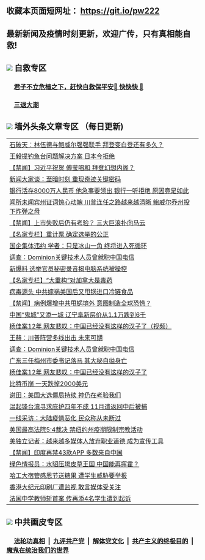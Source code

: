 ## 收藏本页面短网址： https://git.io/pw222
## 最新新闻及疫情时刻更新，欢迎广传，只有真相能自救! 



## <img src="https://img.icons8.com/cute-clipart/2x/circled-right.png">  自救专区

 ### &nbsp;&nbsp;&nbsp;&nbsp; [君子不立危樯之下，赶快自救保平安🍎 快快快 📩](https://github.com/pwgy/td/blob/master/README.md)
 
 ### &nbsp;&nbsp;&nbsp;&nbsp; [三退大潮](https://is.gd/fCPoKo) 
 
## <img src="https://img.icons8.com/cute-clipart/2x/circled-right.png"> 墙外头条文章专区 （每日更新)

<Table>
<tr><td colspan="2" align="left"><a href="https://hytrtbyt.xhuyd.press/?name=c1249627&key=encdeuyadochlaxz&from=pw2">石破天：林伍德与鲍威尔强强联手 拜登变白登还有多久？</a></td></tr>
<tr><td colspan="2" align="left"><a href="https://hytrtbyt.xhuyd.press/?name=c1249694&key=encdeuyadochlaxz&from=pw2">王毅提钓鱼台问题解决方案 日本今拒绝</a></td></tr>
<tr><td colspan="2" align="left"><a href="https://hytrtbyt.xhuyd.press/?name=c1249664&key=encdeuyadochlaxz&from=pw2">【禁闻】习近平祝贺 傅莹唱和 拜登幻想内阁？</a></td></tr>
<tr><td colspan="2" align="left"><a href="https://hytrtbyt.xhuyd.press/?name=c1249695&key=encdeuyadochlaxz&from=pw2">新闻大家谈：至暗时刻 重现奇迹关键密码</a></td></tr>
<tr><td colspan="2" align="left"><a href="https://hytrtbyt.xhuyd.press/?name=c1249632&key=encdeuyadochlaxz&from=pw2">银行活存8000万人民币 他急事要领出 银行一听拒绝 原因竟是如此</a></td></tr>
<tr><td colspan="2" align="left"><a href="https://hytrtbyt.xhuyd.press/?name=c1249642&key=encdeuyadochlaxz&from=pw2">闻所未闻宾州证词惊心动魄 川普连任之路越来越清晰 鲍威尔乔州投下炸弹之母</a></td></tr>
<tr><td colspan="2" align="left"><a href="https://hytrtbyt.xhuyd.press/?name=c1249689&key=encdeuyadochlaxz&from=pw2">【禁闻】上市失败后仍有考验？ 三大巨浪扑向马云</a></td></tr>
<tr><td colspan="2" align="left"><a href="https://hytrtbyt.xhuyd.press/?name=c1249687&key=encdeuyadochlaxz&from=pw2">【名家专栏】重计票 确定选举的公正</a></td></tr>
<tr><td colspan="2" align="left"><a href="https://hytrtbyt.xhuyd.press/?name=c1249659&key=encdeuyadochlaxz&from=pw2">国企集体违约 学者：只是冰山一角 终将进入死循环</a></td></tr>
<tr><td colspan="2" align="left"><a href="https://hytrtbyt.xhuyd.press/?name=c1249625&key=encdeuyadochlaxz&from=pw2">调查：Dominion关键技术人员曾就职中国电信</a></td></tr>
<tr><td colspan="2" align="left"><a href="https://hytrtbyt.xhuyd.press/?name=c1249671&key=encdeuyadochlaxz&from=pw2">新爆料 选举官员秘密录音揭电脑系统被操控</a></td></tr>
<tr><td colspan="2" align="left"><a href="https://hytrtbyt.xhuyd.press/?name=c1249629&key=encdeuyadochlaxz&from=pw2">【名家专栏】“大重构”对加拿大是毒药</a></td></tr>
<tr><td colspan="2" align="left"><a href="https://hytrtbyt.xhuyd.press/?name=c1249686&key=encdeuyadochlaxz&from=pw2">病毒源头 中共嫁祸美国后又甩锅进口冷链食品</a></td></tr>
<tr><td colspan="2" align="left"><a href="https://hytrtbyt.xhuyd.press/?name=c1249665&key=encdeuyadochlaxz&from=pw2">【禁闻】病例爆增中共甩锅境外 意图制造全球恐慌？</a></td></tr>
<tr><td colspan="2" align="left"><a href="https://hytrtbyt.xhuyd.press/?name=c1249646&key=encdeuyadochlaxz&from=pw2">中国“鬼城”又添一城 辽宁阜新房价从1.1万跌到6千</a></td></tr>
<tr><td colspan="2" align="left"><a href="https://hytrtbyt.xhuyd.press/?name=c1249637&key=encdeuyadochlaxz&from=pw2">杨佳案12年  网友悲叹：中国已经没有这样的汉子了（视频）</a></td></tr>
<tr><td colspan="2" align="left"><a href="https://hytrtbyt.xhuyd.press/?name=c1249603&key=encdeuyadochlaxz&from=pw2">王赫：川普阵营多线出击 未来可期</a></td></tr>
<tr><td colspan="2" align="left"><a href="https://hytrtbyt.xhuyd.press/?name=c1249673&key=encdeuyadochlaxz&from=pw2">调查：Dominion关键技术人员曾就职中国电信</a></td></tr>
<tr><td colspan="2" align="left"><a href="https://hytrtbyt.xhuyd.press/?name=c1249674&key=encdeuyadochlaxz&from=pw2">广东三任梅州市委书记落马 其大秘自缢身亡</a></td></tr>
<tr><td colspan="2" align="left"><a href="https://hytrtbyt.xhuyd.press/?name=c1249656&key=encdeuyadochlaxz&from=pw2">杨佳案12年 网友悲叹：中国已经没有这样的汉子了</a></td></tr>
<tr><td colspan="2" align="left"><a href="https://hytrtbyt.xhuyd.press/?name=c1249672&key=encdeuyadochlaxz&from=pw2">比特币崩 一天跌掉2000美元</a></td></tr>
<tr><td colspan="2" align="left"><a href="https://hytrtbyt.xhuyd.press/?name=c1249594&key=encdeuyadochlaxz&from=pw2">谢田：美国大选僵局持续 神仍在考验我们</a></td></tr>
<tr><td colspan="2" align="left"><a href="https://hytrtbyt.xhuyd.press/?name=c1249655&key=encdeuyadochlaxz&from=pw2">温起锋台湾寻求庇护四年不成 11月遣返回中后被捕</a></td></tr>
<tr><td colspan="2" align="left"><a href="https://hytrtbyt.xhuyd.press/?name=c1249670&key=encdeuyadochlaxz&from=pw2">一线采访：大陆疫情恶化 民众称从未断过</a></td></tr>
<tr><td colspan="2" align="left"><a href="https://hytrtbyt.xhuyd.press/?name=c1249630&key=encdeuyadochlaxz&from=pw2">美国最高法院5:4裁决 禁纽约州疫期限制宗教活动</a></td></tr>
<tr><td colspan="2" align="left"><a href="https://hytrtbyt.xhuyd.press/?name=c1249660&key=encdeuyadochlaxz&from=pw2">美独立记者：越来越多媒体人放弃职业道德 成为宣传工具</a></td></tr>
<tr><td colspan="2" align="left"><a href="https://hytrtbyt.xhuyd.press/?name=c1249688&key=encdeuyadochlaxz&from=pw2">【禁闻】印度再禁43款APP 多数来自中国</a></td></tr>
<tr><td colspan="2" align="left"><a href="https://hytrtbyt.xhuyd.press/?name=c1249649&key=encdeuyadochlaxz&from=pw2">绿色情报员：水貂压垮皮草王国 中国能再挥霍？</a></td></tr>
<tr><td colspan="2" align="left"><a href="https://hytrtbyt.xhuyd.press/?name=c1249635&key=encdeuyadochlaxz&from=pw2">哈工大宿管感恩节送糖果 遭学生威胁要举报</a></td></tr>
<tr><td colspan="2" align="left"><a href="https://hytrtbyt.xhuyd.press/?name=c1249669&key=encdeuyadochlaxz&from=pw2">香港大纪元印刷厂遭监视 敢言媒体受关注</a></td></tr>
<tr><td colspan="2" align="left"><a href="https://hytrtbyt.xhuyd.press/?name=c1249654&key=encdeuyadochlaxz&from=pw2">法国中学教师斩首案 传再添4名学生遭到起诉</a></td></tr>

 </Table>

## <img src="https://img.icons8.com/cute-clipart/2x/circled-right.png"> 中共画皮专区


 ### &nbsp;&nbsp;&nbsp;&nbsp; [法轮功真相](https://github.com/begood0513/basic/blob/master/README.md) &nbsp;|&nbsp; [九评共产党](https://github.com/begood0513/9ping.md/blob/master/README.md) &nbsp;|&nbsp; [解体党文化](https://github.com/begood0513/jtdwh.md/blob/master/README.md)   &nbsp;|&nbsp; [共产主义的终极目的](https://github.com/begood0513/gczydzjmd.md/blob/master/README.md) &nbsp;|&nbsp; [魔鬼在统治我们的世界](https://github.com/begood0513/gczydzjmd.md/blob/master/README.md) 

